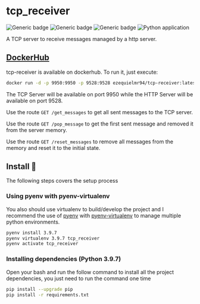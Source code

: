 # tcp_receiver

![Generic badge](https://img.shields.io/badge/python-3.9.2-blue)
![Generic badge](https://img.shields.io/github/license/digital-divas/tcp_receiver)
![Generic badge](https://img.shields.io/badge/code%20style-black-000000.svg)
![Python application](https://github.com/digital-divas/tcp_receiver/workflows/Python%20application/badge.svg)

A TCP server to receive messages managed by a http server.

## [DockerHub](https://hub.docker.com/r/ezequielmr94/tcp-receiver)

tcp-receiver is available on dockerhub. To run it, just execute:

```bash
docker run -d -p 9950:9950 -p 9528:9528 ezequielmr94/tcp-receiver:latest
```

The TCP Server will be available on port 9950 while the HTTP Server will be available on port 9528.

Use the route `GET /get_messages` to get all sent messages to the TCP server.

Use the route `GET /pop_message` to get the first sent message and removed it from the server memory.

Use the route `GET /reset_messages` to remove all messages from the memory and reset it to the initial state.

## Install 🤘

The following steps covers the setup process

### Using pyenv with pyenv-virtualenv

You also should use virtualenv to build/develop the project and I recommend the use of [pyenv](https://github.com/pyenv/pyenv) with [pyenv-virtualenv](https://github.com/pyenv/pyenv-virtualenv) to manage multiple python environments.

```bash
pyenv install 3.9.7
pyenv virtualenv 3.9.7 tcp_receiver
pyenv activate tcp_receiver
```

### Installing dependencies (Python 3.9.7)

Open your bash and run the follow command to install all the project dependencies, you just need to run the command one time

```bash
pip install --upgrade pip
pip install -r requirements.txt
```
